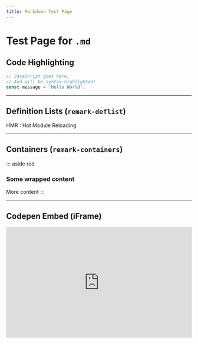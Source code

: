 ```yaml
---
title: Markdown Test Page
---
```


<style>
  red {
    color: red;
  }
</style>


# Test Page for `.md`
## Code Highlighting

```js
// JavaScript goes here,
// And will be syntax-highlighted!
const message = 'Hello World';
```

---

## Definition Lists (`remark-deflist`)

HMR
: Hot Module Reloading

---

## Containers (`remark-containers`)
::: aside red
### Some wrapped content
More content
:::

---

## Codepen Embed (iFrame)

<iframe height="300" style="width: 100%;" scrolling="no" title="CSS Toggle with Element.classList" src="https://codepen.io/browsertherapy/embed/jOWdRze?default-tab=html%2Cresult" frameborder="no" loading="lazy" allowtransparency="true" allowfullscreen="true">
  See the Pen <a href="https://codepen.io/browsertherapy/pen/jOWdRze">
  CSS Toggle with Element.classList</a> by Tony Grimes (<a href="https://codepen.io/browsertherapy">@browsertherapy</a>)
  on <a href="https://codepen.io">CodePen</a>.
</iframe>
